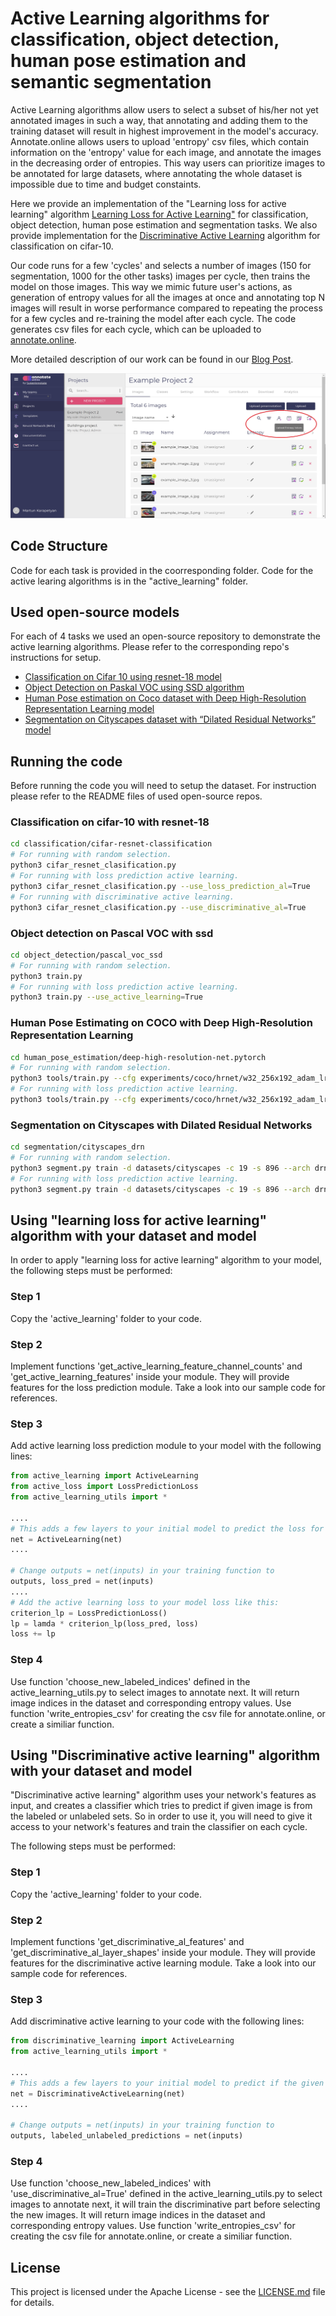 # Active Learning algorithms for classification, object detection, human pose estimation and semantic segmentation

Active Learning algorithms allow users to select a subset of his/her not yet annotated images in such a way, that annotating and adding them to the training dataset will result in highest improvement in the model's accuracy. Annotate.online allows users to upload 'entropy' csv files, which contain information on the 'entropy' value for each image, and annotate the images in the decreasing order of entropies. This way users can prioritize images to be annotated for large datasets, where annotating the whole dataset is impossible due to time and budget constaints.

Here we provide an implementation of the "Learning loss for active learning" algorithm [Learning Loss for Active Learning"](https://arxiv.org/pdf/1905.03677.pdf) for classification, object detection, human pose estimation and segmentation tasks. We also provide implementation for the [Discriminative Active Learning](https://arxiv.org/abs/1907.06347) algorithm for classification on cifar-10.

Our code runs for a few 'cycles' and selects a number of images (150 for segmentation, 1000 for the other tasks) images per cycle, then trains the model on those images. This way we mimic future user's actions, as generation of entropy values for all the images at once and annotating top N images will result in worse performance compared to repeating the process for a few cycles and re-training the model after each cycle. The code generates csv files for each cycle, which can be uploaded to [annotate.online](annotate.online).

More detailed description of our work can be found in our [Blog Post](URL_Here).

![Superannotate Screenshot](images/uploading_entropy_csv.jpg)

## Code Structure

Code for each task is provided in the coorresponding folder. Code for the active learing algorithms is in the "active_learning" folder.

## Used open-source models

For each of 4 tasks we used an open-source repository to demonstrate the active learning algorithms. Please refer to the corresponding repo's instructions for setup.

- [Classification on Cifar 10 using resnet-18 model](https://github.com/kuangliu/pytorch-cifar)
- [Object Detection on Paskal VOC using SSD algorithm](https://github.com/amdegroot/ssd.pytorch)
- [Human Pose estimation on Coco dataset with Deep High-Resolution Representation Learning model](https://github.com/leoxiaobin/deep-high-resolution-net.pytorch)
- [Segmentation on Cityscapes dataset with “Dilated Residual Networks” model](https://github.com/fyu/drn)

## Running the code
Before running the code you will need to setup the dataset. For instruction please refer to the README files of used open-source repos.
 
### Classification on cifar-10 with resnet-18
```bash
cd classification/cifar-resnet-classification
# For running with random selection.
python3 cifar_resnet_clasification.py
# For running with loss prediction active learning.
python3 cifar_resnet_clasification.py --use_loss_prediction_al=True
# For running with discriminative active learning.
python3 cifar_resnet_clasification.py --use_discriminative_al=True
```
### Object detection on Pascal VOC with ssd
```bash
cd object_detection/pascal_voc_ssd
# For running with random selection.
python3 train.py
# For running with loss prediction active learning.
python3 train.py --use_active_learning=True
```
### Human Pose Estimating on COCO with Deep High-Resolution Representation Learning
```bash
cd human_pose_estimation/deep-high-resolution-net.pytorch
# For running with random selection.
python3 tools/train.py --cfg experiments/coco/hrnet/w32_256x192_adam_lr1e-3.yaml 
# For running with loss prediction active learning.
python3 tools/train.py --cfg experiments/coco/hrnet/w32_256x192_adam_lr1e-3.yaml --use_active_learning=True
```
### Segmentation on Cityscapes with Dilated Residual Networks
```bash
cd segmentation/cityscapes_drn
# For running with random selection.
python3 segment.py train -d datasets/cityscapes -c 19 -s 896 --arch drn_d_22 --batch-size 4 --epochs 250 --lr 0.01 --momentum 0.9 --step 100
# For running with loss prediction active learning.
python3 segment.py train -d datasets/cityscapes -c 19 -s 896 --arch drn_d_22 --batch-size 4 --epochs 250 --lr 0.01 --momentum 0.9 --step 100 --use-loss-prediction-al=True --lamda=0.01
```

## Using "learning loss for active learning" algorithm with your dataset and model

In order to apply "learning loss for active learning" algorithm to your model, the following steps must be performed:

### Step 1
Copy the 'active_learning' folder to your code.

### Step 2
Implement functions 'get_active_learning_feature_channel_counts' and 'get_active_learning_features' inside your module. They will provide features for the loss prediction module. Take a look into our sample code for references.

### Step 3
Add active learning loss prediction module to your model with the following lines:

```python
from active_learning import ActiveLearning
from active_loss import LossPredictionLoss
from active_learning_utils import *

....
# This adds a few layers to your initial model to predict the loss for input images.
net = ActiveLearning(net)
....

# Change outputs = net(inputs) in your training function to
outputs, loss_pred = net(inputs)
....
# Add the active learning loss to your model loss like this:
criterion_lp = LossPredictionLoss()
lp = lamda * criterion_lp(loss_pred, loss)
loss += lp
```
### Step 4
Use function 'choose_new_labeled_indices' defined in the active_learning_utils.py to select images to annotate next. It will return image indices in the dataset and corresponding entropy values. Use function 'write_entropies_csv' for creating the csv file for annotate.online, or create a similiar function.


## Using "Discriminative active learning" algorithm with your dataset and model

"Discriminative active learning" algorithm uses your network's features as input, and creates a classifier which tries to predict if given image is from the labeled or unlabeled sets. So in order to use it, you will need to give it access to your network's features and train the classifier on each cycle.

The following steps must be performed:

### Step 1
Copy the 'active_learning' folder to your code.
### Step 2
Implement functions 'get_discriminative_al_features' and 'get_discriminative_al_layer_shapes' inside your module. They will provide features for the discriminative active learning module. Take a look into our sample code for references.
### Step 3
Add discriminative active learning to your code with the following lines:
```python
from discriminative_learning import ActiveLearning
from active_learning_utils import *

....
# This adds a few layers to your initial model to predict if the given image is from labeled set.
net = DiscriminativeActiveLearning(net)
....

# Change outputs = net(inputs) in your training function to
outputs, labeled_unlabeled_predictions = net(inputs)
```
### Step 4
Use function 'choose_new_labeled_indices' with 'use_discriminative_al=True' defined in the active_learning_utils.py to select images to annotate next, it will train the discriminative part before selecting the new images. It will return image indices in the dataset and corresponding entropy values. Use function 'write_entropies_csv' for creating the csv file for annotate.online, or create a similiar function.

## License

This project is licensed under the Apache License - see the [LICENSE.md](LICENSE.md) file for details.
